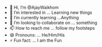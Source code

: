 - 👋 Hi, I’m @AjayWaikhom
- 👀 I’m interested in ... Learning new things
- 🌱 I’m currently learning ...Anything 
- 💞️ I’m looking to collaborate on ... something
- 📫 How to reach me ... follow my footsteps
- 😄 Pronouns: ... He/Him/His
- ⚡ Fun fact: ... I am the Fun

<!---
AjayWaikhom/AjayWaikhom is a ✨ special ✨ repository because its `README.md` (this file) appears on your GitHub profile.
You can click the Preview link to take a look at your changes.
--->
